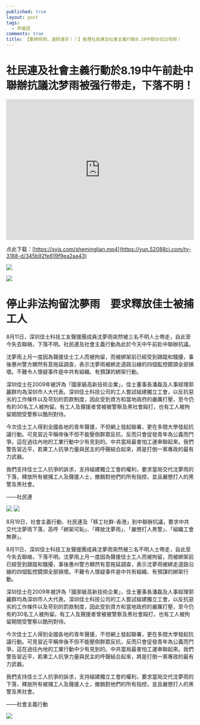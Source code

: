 ```yaml
---
published: true
layout: post
tags:
  - 声援团
comments: true
title: 【重磅视频，速转速存！！】香港社民連及社會主義行動8.19中联办抗议视频！
---
```




# 社民連及社會主義行動於8.19中午前赴中聯辦抗議沈梦雨被强行带走，下落不明！

<div style="width: 100%; height: 0px; position: relative; padding-bottom: 75.000%;"><iframe src="https://yun.52088cj.com/ty-3188-h5/345b92fe819f9ea2aa43" frameborder="0" width="100%" height="100%" allowfullscreen style="width: 100%; height: 100%; position: absolute;"></iframe></div>

点此下载：[https://syjs.com/sheminglian.mp4](https://yun.52088cj.com/ty-3188-d/345b92fe819f9ea2aa43)

![](http://wx2.sinaimg.cn/mw690/0060lm7Tly1fugdvn0hwzj30qo0hs3zz.jpg)

![](http://wx1.sinaimg.cn/mw690/0060lm7Tly1fugdvni4l2j30qo0hs0ut.jpg)




# 停止非法拘留沈夢雨　要求釋放佳士被捕工人

8月11日，深圳佳士科技工友聲援團成員沈夢雨突然被三名不明人士帶走，自此至今失去聯絡，下落不明。社民連及社會主義行動為此於今天中午前赴中聯辦抗議。

沈夢雨上月一度因為聲援佳士工人而被拘留，而被綁架前已經受到跟蹤和騷擾，事後惠州警方顯然有意拖延調查，表示沈夢雨被綁走道路沿線的四個監控鏡頭全部損壞。不難令人懷疑事件是中共有組織、有預謀的綁架行動。

深圳佳士在2009年被評為「國家級高新技術企業」，佳士董事長潘磊及人事經理郭麗群均為深圳市人大代表。深圳佳士科技公司的工人嘗試組建獨立工會，以反抗惡劣的工作條件以及苛刻的罰款制度，因此受到資方和當地政府的嚴厲打壓，至今仍有約30名工人被拘留。有工人及聲援者曾被被警察及黑社會毆打，也有工人被拘留期間受警察以酷刑對待。

今次佳士工人得到全國各地的青年聲援，不但網上發起聯署，更在多間大學發起抗議行動。可見習近平稱帝後不但不能壓倒群眾反抗，反而只會促發青年為公義而鬥爭。這在過往內地的工業行動中少有見到的。中共當局最害怕工運串聯起來。我們警告習近平，若果工人抗爭力量與民主的呼聲結合起來，將是打倒一黨專政的最有力武器。

我們支持佳士工人抗爭的訴求，支持組建獨立工會的權利，要求當局交代沈夢雨的下落，釋放所有被捕工人及聲援人士，撤銷對他們的所有指控，並且嚴懲打人的黑警及黑社會。 

——社民連

![](http://wx4.sinaimg.cn/mw690/0060lm7Tly1fugdvn46t2j30qo0hs76w.jpg)
![](http://wx2.sinaimg.cn/mw690/0060lm7Tly1fugdvno0ivj30hs0qomz8.jpg)

8月19日，社會主義行動、社民連及「移工社群-香港」到中聯辦抗議，要求中共交代沈夢雨下落，高呼「綁架可恥」、「釋放沈夢雨」、「嚴懲打人黑警」、「組織工會無罪」。

8月11日，深圳佳士科技工友聲援團成員沈夢雨突然被三名不明人士帶走，自此至今失去聯絡，下落不明。沈夢雨上月一度因為聲援佳士工人而被拘留，而被綁架前已經受到跟蹤和騷擾，事後惠州警方顯然有意拖延調查，表示沈夢雨被綁走道路沿線的四個監控鏡頭全部損壞。不難令人懷疑事件是中共有組織、有預謀的綁架行動。

深圳佳士在2009年被評為「國家級高新技術企業」，佳士董事長潘磊及人事經理郭麗群均為深圳市人大代表。深圳佳士科技公司的工人嘗試組建獨立工會，以反抗惡劣的工作條件以及苛刻的罰款制度，因此受到資方和當地政府的嚴厲打壓，至今仍有約30名工人被拘留。有工人及聲援者曾被被警察及黑社會毆打，也有工人被拘留期間受警察以酷刑對待。

今次佳士工人得到全國各地的青年聲援，不但網上發起聯署，更在多間大學發起抗議行動。可見習近平稱帝後不但不能壓倒群眾反抗，反而只會促發青年為公義而鬥爭。這在過往內地的工業行動中少有見到的。中共當局最害怕工運串聯起來。我們警告習近平，若果工人抗爭力量與民主的呼聲結合起來，將是打倒一黨專政的最有力武器。

我們支持佳士工人抗爭的訴求，支持組建獨立工會的權利，要求當局交代沈夢雨的下落，釋放所有被捕工人及聲援人士，撤銷對他們的所有指控，並且嚴懲打人的黑警及黑社會。

——社會主義行動


![](http://wx3.sinaimg.cn/mw690/0060lm7Tly1fugdvny5ekj30qo0hstb0.jpg)
